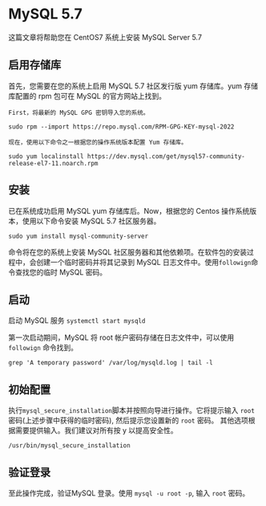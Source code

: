# MySQL 5.7

这篇文章将帮助您在 CentOS7 系统上安装 MySQL Server 5.7

## 启用存储库

首先，您需要在您的系统上启用 MySQL 5.7 社区发行版 yum 存储库。yum 存储库配置的 rpm 包可在 MySQL 的官方网站上找到。

    First，将最新的 MySQL GPG 密钥导入您的系统。
`sudo rpm --import https://repo.mysql.com/RPM-GPG-KEY-mysql-2022`

    现在，使用以下命令之一根据您的操作系统版本配置 Yum 存储库。
`sudo yum localinstall https://dev.mysql.com/get/mysql57-community-release-el7-11.noarch.rpm`

## 安装

已在系统成功启用 MySQL yum 存储库后。Now，根据您的 Centos 操作系统版本，使用以下命令安装 MySQL 5.7 社区服务器。

`sudo yum install mysql-community-server`

命令将在您的系统上安装 MySQL 社区服务器和其他依赖项。在软件包的安装过程中，会创建一个临时密码并将其记录到 MySQL 日志文件中。使用`followign`命令查找您的临时 MySQL 密码。

## 启动

启动 MySQL 服务 `systemctl start mysqld`

第一次启动期间，MySQL 将 root 帐户密码存储在日志文件中，可以使用 `followign` 命令找到。

`grep 'A temporary password' /var/log/mysqld.log | tail -l`

## 初始配置

执行`mysql_secure_installation`脚本并按照向导进行操作。它将提示输入 `root` 密码(上述步骤中获得的临时密码), 然后提示您设置新的 `root` 密码。 其他选项根据需要提供输入。我们建议对所有按 y 以提高安全性。

`/usr/bin/mysql_secure_installation`

## 验证登录

至此操作完成，验证MySQL 登录。使用 `mysql -u root -p`, 输入 `root` 密码。
